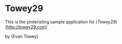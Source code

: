 # Towey29

This is the pinteristing sample application for 
(*Towey29*)(http://towey29.com)

by (Evan Towey)
